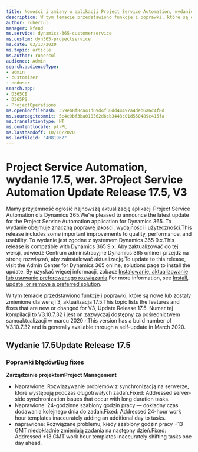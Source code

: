 ```yaml
---
title: Nowości i zmiany w aplikacji Project Service Automation, wydanie 17.5, Poprawka, wer. 3
description: W tym temacie przedstawiono funkcje i poprawki, które są dostepne w programie Project Service Automation, aktualizacja 17.5, wer. 3.
author: ruhercul
manager: kfend
ms.service: dynamics-365-customerservice
ms.custom: dyn365-projectservice
ms.date: 03/13/2020
ms.topic: article
ms.author: ruhercul
audience: Admin
search.audienceType:
- admin
- customizer
- enduser
search.app:
- D365CE
- D365PS
- ProjectOperations
ms.openlocfilehash: 359eb8f8ca41d69d4f30dd44497a4deb6a6c4f8d
ms.sourcegitcommit: 5c4c9bf3ba018562d6cb3443c01d550489c415fa
ms.translationtype: HT
ms.contentlocale: pl-PL
ms.lasthandoff: 10/16/2020
ms.locfileid: "4081967"
---
```

# <a name="project-service-automation-update-release-175-v3"></a><span data-ttu-id="e51b2-103">Project Service Automation, wydanie 17.5, wer. 3</span><span class="sxs-lookup"><span data-stu-id="e51b2-103">Project Service Automation Update Release 17.5, V3</span></span>

<span data-ttu-id="e51b2-104">Mamy przyjemność ogłosić najnowszą aktualizację aplikacji Project Service Automation dla Dynamics 365.</span><span class="sxs-lookup"><span data-stu-id="e51b2-104">We’re pleased to announce the latest update for the Project Service Automation application for Dynamics 365.</span></span> <span data-ttu-id="e51b2-105">To wydanie obejmuje znaczną poprawę jakości, wydajności i użyteczności.</span><span class="sxs-lookup"><span data-stu-id="e51b2-105">This release includes some important improvements to quality, performance, and usability.</span></span>  <span data-ttu-id="e51b2-106">To wydanie jest zgodne z systemem Dynamics 365 9.x.</span><span class="sxs-lookup"><span data-stu-id="e51b2-106">This release is compatible with Dynamics 365 9.x.</span></span> <span data-ttu-id="e51b2-107">Aby zaktualizować do tej wersji, odwiedź Centrum administracyjne Dynamics 365 online i przejdź na stronę rozwiązań, aby zainstalować aktualizację.</span><span class="sxs-lookup"><span data-stu-id="e51b2-107">To update to this release, visit the Admin Center for Dynamics 365 online, solutions page to install the update.</span></span> <span data-ttu-id="e51b2-108">By uzyskać więcej informacji, zobacz [Instalowanie, aktualizowanie lub usuwanie preferowanego rozwiązania](https://docs.microsoft.com/power-platform/admin/install-remove-preferred-solution).</span><span class="sxs-lookup"><span data-stu-id="e51b2-108">For more information, see [Install, update, or remove a preferred solution](https://docs.microsoft.com/power-platform/admin/install-remove-preferred-solution).</span></span>

<span data-ttu-id="e51b2-109">W tym temacie przedstawiono funkcje i poprawki, które są nowe lub zostały zmienione dla wersji 3, aktualizacja 17.5.</span><span class="sxs-lookup"><span data-stu-id="e51b2-109">This topic lists the features and fixes that are new or changed for V3, Update Release 17.5.</span></span> <span data-ttu-id="e51b2-110">Numer tej kompilacji to V3.10.7.32 i jest on zazwyczaj dostępny za pośrednictwem samoaktualizacji w marcu 2020 r.</span><span class="sxs-lookup"><span data-stu-id="e51b2-110">This version has a build number of V3.10.7.32 and is generally available through a self-update in March 2020.</span></span>


## <a name="update-release-175"></a><span data-ttu-id="e51b2-111">Wydanie 17.5</span><span class="sxs-lookup"><span data-stu-id="e51b2-111">Update Release 17.5</span></span>

### <a name="bug-fixes"></a><span data-ttu-id="e51b2-112">Poprawki błędów</span><span class="sxs-lookup"><span data-stu-id="e51b2-112">Bug fixes</span></span>


<span data-ttu-id="e51b2-113">**Zarządzanie projektem**</span><span class="sxs-lookup"><span data-stu-id="e51b2-113">**Project Management**</span></span>

- <span data-ttu-id="e51b2-114">Naprawione: Rozwiązywanie problemów z synchronizacją na serwerze, które występują podczas długotrwałych zadań.</span><span class="sxs-lookup"><span data-stu-id="e51b2-114">Fixed: Addressed server-side synchronization issues that occur with long duration tasks.</span></span>
- <span data-ttu-id="e51b2-115">Naprawione: 24-godzinne szablony godzin pracy — dokładny czas dodawania kolejnego dnia do zadań.</span><span class="sxs-lookup"><span data-stu-id="e51b2-115">Fixed: Addressed 24-hour work hour templates inaccurately adding an additional day to tasks.</span></span>
- <span data-ttu-id="e51b2-116">naprawione: Rozwiązane problemu, kiedy szablony godzin pracy +13 GMT niedokładnie zmieniają zadania na następny dzień.</span><span class="sxs-lookup"><span data-stu-id="e51b2-116">Fixed: Addressed +13 GMT work hour templates inaccurately shifting tasks one day ahead.</span></span>

